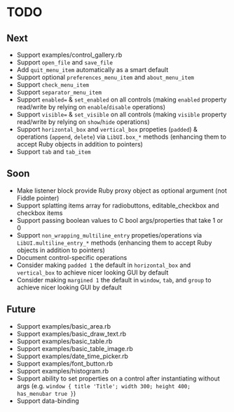 # TODO

## Next

- Support examples/control_gallery.rb
- Support `open_file` and `save_file`
- Add `quit_menu_item` automatically as a smart default
- Support optional `preferences_menu_item` and `about_menu_item`
- Support `check_menu_item`
- Support `separator_menu_item`
- Support `enabled=` & `set_enabled` on all controls (making `enabled` property read/write by relying on `enable`/`disable` operations)
- Support `visible=` & `set_visible` on all controls (making `visible` property read/write by relying on `show`/`hide` operations)
- Support `horizontal_box` and `vertical_box` propeties (`padded`) & operations (`append`, `delete`) via `LibUI.box_*` methods (enhancing them to accept Ruby objects in addition to pointers)
- Support `tab` and `tab_item`

## Soon

- Make listener block provide Ruby proxy object as optional argument (not Fiddle pointer)
- Support splatting items array for radiobuttons, editable_checkbox and checkbox items
- Support passing boolean values to C bool args/properties that take 1 or 0
- Support `non_wrapping_multiline_entry` propeties/operations via `LibUI.multiline_entry_*` methods (enhancing them to accept Ruby objects in addition to pointers)
- Document control-specific operations
- Consider making `padded 1` the default in `horizontal_box` and `vertical_box` to achieve nicer looking GUI by default
- Consider making `margined 1` the default in `window`, `tab`, and `group` to achieve nicer looking GUI by default

## Future

- Support examples/basic_area.rb
- Support examples/basic_draw_text.rb
- Support examples/basic_table.rb
- Support examples/basic_table_image.rb
- Support examples/date_time_picker.rb
- Support examples/font_button.rb
- Support examples/histogram.rb
- Support ability to set properties on a control after instantiating without args (e.g. `window { title 'Title'; width 300; height 400; has_menubar true }`)
- Support data-binding
